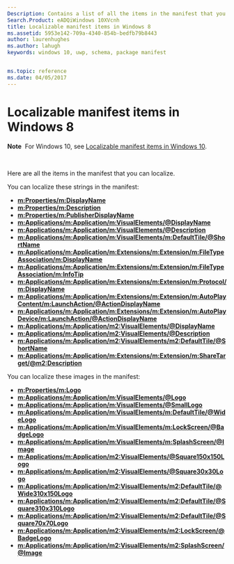 ```yaml
---
Description: Contains a list of all the items in the manifest that you can localize. 
Search.Product: eADQiWindows 10XVcnh
title: Localizable manifest items in Windows 8
ms.assetid: 5953e142-709a-4340-854b-bedfb79b8443
author: laurenhughes
ms.author: lahugh
keywords: windows 10, uwp, schema, package manifest


ms.topic: reference
ms.date: 04/05/2017
---
```


# Localizable manifest items in Windows 8


**Note**  For Windows 10, see [Localizable manifest items in Windows 10](uapmanifestschema/localizable-manifest-items-win10.md).

 

Here are all the items in the manifest that you can localize. 

You can localize these strings in the manifest:

-   [**m:Properties/m:DisplayName**](https://msdn.microsoft.com/library/windows/apps/dn423240)
-   [**m:Properties/m:Description**](https://msdn.microsoft.com/library/windows/apps/dn423265)
-   [**m:Properties/m:PublisherDisplayName**](https://msdn.microsoft.com/library/windows/apps/dn423296)
-   [**m:Applications/m:Application/m:VisualElements/@DisplayName**](https://msdn.microsoft.com/library/windows/apps/dn423310)
-   [**m:Applications/m:Application/m:VisualElements/@Description**](https://msdn.microsoft.com/library/windows/apps/dn423310)
-   [**m:Applications/m:Application/m:VisualElements/m:DefaultTile/@ShortName**](https://msdn.microsoft.com/library/windows/apps/dn423263)
-   [**m:Applications/m:Application/m:Extensions/m:Extension/m:FileTypeAssociation/m:DisplayName**](https://msdn.microsoft.com/library/windows/apps/dn423268)
-   [**m:Applications/m:Application/m:Extensions/m:Extension/m:FileTypeAssociation/m:InfoTip**](https://msdn.microsoft.com/library/windows/apps/dn423278)
-   [**m:Applications/m:Application/m:Extensions/m:Extension/m:Protocol/m:DisplayName**](https://msdn.microsoft.com/library/windows/apps/dn423231)
-   [**m:Applications/m:Application/m:Extensions/m:Extension/m:AutoPlayContent/m:LaunchAction/@ActionDisplayName**](https://msdn.microsoft.com/library/windows/apps/dn423283)
-   [**m:Applications/m:Application/m:Extensions/m:Extension/m:AutoPlayDevice/m:LaunchAction/@ActionDisplayName**](https://msdn.microsoft.com/library/windows/apps/dn423235)
-   [**m:Applications/m:Application/m2:VisualElements/@DisplayName**](https://msdn.microsoft.com/library/windows/apps/dn391690)
-   [**m:Applications/m:Application/m2:VisualElements/@Description**](https://msdn.microsoft.com/library/windows/apps/dn391690)
-   [**m:Applications/m:Application/m2:VisualElements/m2:DefaultTile/@ShortName**](https://msdn.microsoft.com/library/windows/apps/dn391672)
-   [**m:Applications/m:Application/m:Extensions/m:Extension/m:ShareTarget/@m2:Description**](https://msdn.microsoft.com/library/windows/apps/dn423303)

You can localize these images in the manifest:

-   [**m:Properties/m:Logo**](https://msdn.microsoft.com/library/windows/apps/dn423242)
-   [**m:Applications/m:Application/m:VisualElements/@Logo**](https://msdn.microsoft.com/library/windows/apps/dn423310)
-   [**m:Applications/m:Application/m:VisualElements/@SmallLogo**](https://msdn.microsoft.com/library/windows/apps/dn423310)
-   [**m:Applications/m:Application/m:VisualElements/m:DefaultTile/@WideLogo**](https://msdn.microsoft.com/library/windows/apps/dn423263)
-   [**m:Applications/m:Application/m:VisualElements/m:LockScreen/@BadgeLogo**](https://msdn.microsoft.com/library/windows/apps/dn423284)
-   [**m:Applications/m:Application/m:VisualElements/m:SplashScreen/@Image**](https://msdn.microsoft.com/library/windows/apps/dn423304)
-   [**m:Applications/m:Application/m2:VisualElements/@Square150x150Logo**](https://msdn.microsoft.com/library/windows/apps/dn391690)
-   [**m:Applications/m:Application/m2:VisualElements/@Square30x30Logo**](https://msdn.microsoft.com/library/windows/apps/dn391690)
-   [**m:Applications/m:Application/m2:VisualElements/m2:DefaultTile/@Wide310x150Logo**](https://msdn.microsoft.com/library/windows/apps/dn391672)
-   [**m:Applications/m:Application/m2:VisualElements/m2:DefaultTile/@Square310x310Logo**](https://msdn.microsoft.com/library/windows/apps/dn391672)
-   [**m:Applications/m:Application/m2:VisualElements/m2:DefaultTile/@Square70x70Logo**](https://msdn.microsoft.com/library/windows/apps/dn391672)
-   [**m:Applications/m:Application/m2:VisualElements/m2:LockScreen/@BadgeLogo**](https://msdn.microsoft.com/library/windows/apps/dn391679)
-   [**m:Applications/m:Application/m2:VisualElements/m2:SplashScreen/@Image**](https://msdn.microsoft.com/library/windows/apps/dn391687)

 

 



